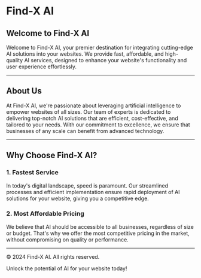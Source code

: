 # Find-X AI

## Welcome to Find-X AI

Welcome to Find-X AI, your premier destination for integrating cutting-edge AI solutions into your websites. We provide fast, affordable, and high-quality AI services, designed to enhance your website's functionality and user experience effortlessly.

---

## About Us

At Find-X AI, we're passionate about leveraging artificial intelligence to empower websites of all sizes. Our team of experts is dedicated to delivering top-notch AI solutions that are efficient, cost-effective, and tailored to your needs. With our commitment to excellence, we ensure that businesses of any scale can benefit from advanced technology.

---

## Why Choose Find-X AI?

### 1. Fastest Service

In today's digital landscape, speed is paramount. Our streamlined processes and efficient implementation ensure rapid deployment of AI solutions for your website, giving you a competitive edge.

### 2. Most Affordable Pricing

We believe that AI should be accessible to all businesses, regardless of size or budget. That's why we offer the most competitive pricing in the market, without compromising on quality or performance.

---

© 2024 Find-X AI. All rights reserved.

Unlock the potential of AI for your website today!
